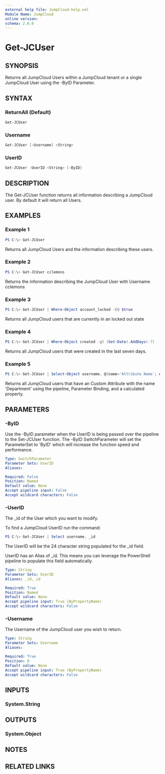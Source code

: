 ```yaml
---
external help file: JumpCloud-help.xml
Module Name: JumpCloud
online version:
schema: 2.0.0
---
```

# Get-JCUser

## SYNOPSIS

Returns all JumpCloud Users within a JumpCloud tenant or a single JumpCloud User using the -ByID Parameter.

## SYNTAX

### ReturnAll (Default)

```PowerShell
Get-JCUser
```

### Username

```PowerShell
Get-JCUser [-Username] <String>
```

### UserID

```PowerShell
Get-JCUser -UserID <String> [-ByID]
```

## DESCRIPTION

The Get-JCUser function returns all information describing a JumpCloud user. By default it will return all Users.

## EXAMPLES

### Example 1

```PowerShell
PS C:\> Get-JCUser
```

Returns all JumpCloud Users and the information describing these users.

### Example 2

```PowerShell
PS C:\> Get-JCUser cclemons
```

Returns the information describing the JumpCloud User with Username cclemons

### Example 3

```PowerShell
PS C:\> Get-JCUser | Where-Object account_locked -EQ $true
```

Returns all JumpCloud users that are currently in an locked out state

### Example 4

```PowerShell
PS C:\> Get-JCUser | Where-Object created -gt (Get-Date).AddDays(-7)
```

Returns all JumpCloud users that were created in the last seven days.

### Example 5

```PowerShell
PS C:\> Get-JCUser | Select-Object username, @{name='Attribute Name'; expression={$_.attributes.name}} | Where-Object 'Attribute Name' -Like *Department*
```

Returns all JumpCloud users that have an Custom Attribute with the name 'Department' using the pipeline, Parameter Binding, and a calculated property.

## PARAMETERS

### -ByID

Use the -ByID parameter when the UserID is being passed over the pipeline to the Set-JCUser function. The -ByID SwitchParameter will set the ParameterSet to 'ByID' which will increase the function speed and performance.

```yaml
Type: SwitchParameter
Parameter Sets: UserID
Aliases:

Required: False
Position: Named
Default value: None
Accept pipeline input: False
Accept wildcard characters: False
```

### -UserID

The _id of the User which you want to modify.

To find a JumpCloud UserID run the command:

```PowerShell
PS C:\> Get-JCUser | Select username, _id
```

The UserID will be the 24 character string populated for the _id field.

UserID has an Alias of _id. This means you can leverage the PowerShell pipeline to populate this field automatically.

```yaml
Type: String
Parameter Sets: UserID
Aliases: _id, id

Required: True
Position: Named
Default value: None
Accept pipeline input: True (ByPropertyName)
Accept wildcard characters: False
```

### -Username

The Username of the JumpCloud user you wish to return.

```yaml
Type: String
Parameter Sets: Username
Aliases:

Required: True
Position: 0
Default value: None
Accept pipeline input: True (ByPropertyName)
Accept wildcard characters: False
```

## INPUTS

### System.String

## OUTPUTS

### System.Object

## NOTES

## RELATED LINKS
